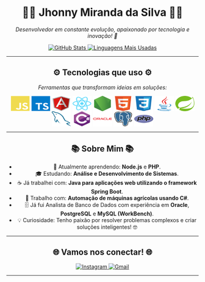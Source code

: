 <div align="center">
  <h1>👨‍💻 Jhonny Miranda da Silva 👨‍💻</h1>
  <p><em>Desenvolvedor em constante evolução, apaixonado por tecnologia e inovação! 🚀</em></p>
</div>

<div align="center">
  <a href="https://github.com/jhonnyCBA">
    <img height="180em" src="https://github-readme-stats.vercel.app/api?username=jhonnyCBA&show_icons=true&theme=radical&include_all_commits=true&count_private=true" alt="GitHub Stats" />
    <img height="180em" src="https://github-readme-stats.vercel.app/api/top-langs/?username=jhonnyCBA&layout=compact&langs_count=7&theme=radical" alt="Linguagens Mais Usadas" />
  </a>
</div>

---

<div align="center">
  <h2>⚙️ Tecnologias que uso ⚙️</h2>
  <p><em>Ferramentas que transformam ideias em soluções:</em></p>
<div style="display: inline-block;">
  <img align="center" alt="JavaScript" height="40" width="50" src="https://raw.githubusercontent.com/devicons/devicon/master/icons/javascript/javascript-plain.svg">
  <img align="center" alt="TypeScript" height="40" width="50" src="https://raw.githubusercontent.com/devicons/devicon/master/icons/typescript/typescript-plain.svg">
  <img align="center" alt="Angular" height="40" width="50" src="https://raw.githubusercontent.com/devicons/devicon/master/icons/angularjs/angularjs-original.svg">
  <img align="center" alt="React" height="40" width="50" src="https://raw.githubusercontent.com/devicons/devicon/master/icons/react/react-original.svg">
  <img align="center" alt="Node.js" height="40" width="50" src="https://raw.githubusercontent.com/devicons/devicon/master/icons/nodejs/nodejs-original.svg">
  <img align="center" alt="HTML" height="40" width="50" src="https://raw.githubusercontent.com/devicons/devicon/master/icons/html5/html5-original.svg">
  <img align="center" alt="CSS" height="40" width="50" src="https://raw.githubusercontent.com/devicons/devicon/master/icons/css3/css3-original.svg">
  <img align="center" alt="Java" height="40" width="50" src="https://raw.githubusercontent.com/devicons/devicon/master/icons/java/java-original.svg">
  <img align="center" alt="Spring" height="40" width="50" src="https://raw.githubusercontent.com/devicons/devicon/master/icons/spring/spring-original.svg">
  <img align="center" alt="MySQL" height="40" width="50" src="https://raw.githubusercontent.com/devicons/devicon/master/icons/mysql/mysql-original.svg">
  <img align="center" alt="C#" height="40" width="50" src="https://raw.githubusercontent.com/devicons/devicon/master/icons/csharp/csharp-original.svg">
  <img align="center" alt="Oracle" height="40" width="50" src="https://raw.githubusercontent.com/devicons/devicon/master/icons/oracle/oracle-original.svg">
  <img align="center" alt="PostgreSQL" height="40" width="50" src="https://raw.githubusercontent.com/devicons/devicon/master/icons/postgresql/postgresql-original.svg">
  <img align="center" alt="PHP" height="40" width="50" src="https://raw.githubusercontent.com/devicons/devicon/master/icons/php/php-original.svg">
</div>
</div>

---

<div align="center">
<h2>📚 Sobre Mim 📚</h2>
<ul>
  <li>🌱 Atualmente aprendendo: <strong>Node.js</strong> e <strong>PHP</strong>.</li>
  <li>🎓 Estudando: <strong>Análise e Desenvolvimento de Sistemas</strong>.</li>
  <li>☕ Já trabalhei com: <strong>Java para aplicações web utilizando o framework Spring Boot</strong>.</li>
  <li>🤖 Trabalho com: <strong>Automação de máquinas agrícolas usando C#</strong>.</li>
  <li>🗄️ Já fui Analista de Banco de Dados com experiência em <strong>Oracle</strong>, <strong>PostgreSQL</strong> e <strong>MySQL (WorkBench)</strong>.</li>
  <li>💡 Curiosidade: Tenho paixão por resolver problemas complexos e criar soluções inteligentes! 🤓</li>
</ul>

</div>

---

<div align="center">
  <h2>🌐 Vamos nos conectar! 🌐</h2>
  <a href="https://www.instagram.com/jhonny_silva122" target="_blank">
    <img src="https://img.shields.io/badge/-Instagram-%23E4405F?style=for-the-badge&logo=instagram&logoColor=white" alt="Instagram" />
  </a>
  <a href="mailto:jhonny53miranda2019@gmail.com" target="_blank">
    <img src="https://img.shields.io/badge/-Gmail-%23333?style=for-the-badge&logo=gmail&logoColor=white" alt="Gmail" />
  </a>
</div>

---


